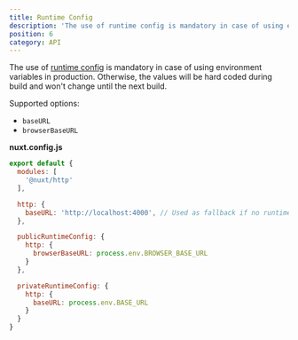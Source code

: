 ```yaml
---
title: Runtime Config
description: 'The use of runtime config is mandatory in case of using environment variables in production.'
position: 6
category: API
---
```


The use of [runtime config](https://nuxtjs.org/guide/runtime-config) is mandatory in case of using environment variables in production. Otherwise, the values will be hard coded during build and won't change until the next build.

Supported options:

- `baseURL`
- `browserBaseURL`

**nuxt.config.js**

```js
export default {
  modules: [
    '@nuxt/http'
  ],

  http: {
    baseURL: 'http://localhost:4000', // Used as fallback if no runtime config is provided
  },

  publicRuntimeConfig: {
    http: {
      browserBaseURL: process.env.BROWSER_BASE_URL
    }
  },

  privateRuntimeConfig: {
    http: {
      baseURL: process.env.BASE_URL
    }
  }
}
```
